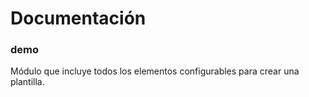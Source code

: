 # Documentación

### demo

Módulo que incluye todos los elementos configurables para crear una plantilla.